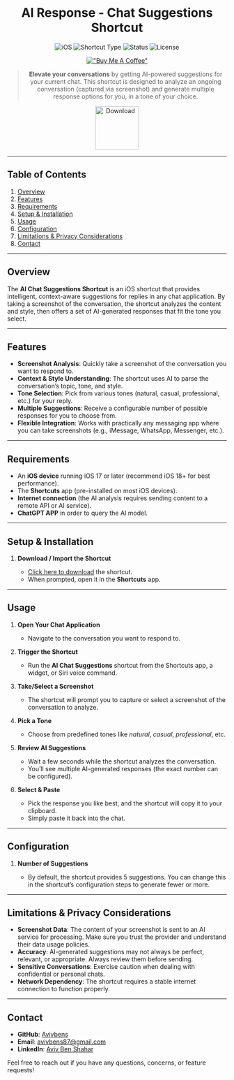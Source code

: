 <div align="center">

# AI Response - Chat Suggestions Shortcut

![iOS](https://img.shields.io/badge/Platform-iOS-blue.svg)
![Shortcut Type](https://img.shields.io/badge/Type-Automation-lightgrey.svg)
![Status](https://img.shields.io/badge/Status-Active-success.svg)
![License](https://img.shields.io/badge/License-MIT-green.svg)

[!["Buy Me A Coffee"](https://www.buymeacoffee.com/assets/img/custom_images/orange_img.png)](https://www.buymeacoffee.com/kcao7snkgx)

> **Elevate your conversations** by getting AI-powered suggestions for your current chat. This shortcut is designed to analyze an ongoing conversation (captured via screenshot) and generate multiple response options for you, in a tone of your choice.

<a id="download" href="https://github.com/Avivbens/ios-shortcuts/raw/refs/heads/master/packages/ai-response/src/AI%20Response.shortcut">
  <img src="https://www.oiml.org/en/ressources/icons/download-button.jpg/@@images/3139e560-3f59-4ee9-a5e4-71f0ee9535eb.png" alt="Download" width="100" height="100">
</a>

</div>

---

## Table of Contents

1. [Overview](#overview)
1. [Features](#features)
1. [Requirements](#requirements)
1. [Setup & Installation](#setup--installation)
1. [Usage](#usage)
1. [Configuration](#configuration)
1. [Limitations & Privacy Considerations](#limitations--privacy-considerations)
1. [Contact](#contact)

---

## Overview

The **AI Chat Suggestions Shortcut** is an iOS shortcut that provides intelligent, context-aware suggestions for replies in any chat application. By taking a screenshot of the conversation, the shortcut analyzes the content and style, then offers a set of AI-generated responses that fit the tone you select.

---

## Features

- **Screenshot Analysis**: Quickly take a screenshot of the conversation you want to respond to.
- **Context & Style Understanding**: The shortcut uses AI to parse the conversation’s topic, tone, and style.
- **Tone Selection**: Pick from various tones (natural, casual, professional, etc.) for your reply.
- **Multiple Suggestions**: Receive a configurable number of possible responses for you to choose from.
- **Flexible Integration**: Works with practically any messaging app where you can take screenshots (e.g., iMessage, WhatsApp, Messenger, etc.).

---

## Requirements

- An **iOS device** running iOS 17 or later (recommend iOS 18+ for best performance).
- The **Shortcuts** app (pre-installed on most iOS devices).
- **Internet connection** (the AI analysis requires sending content to a remote API or AI service).
- **ChatGPT APP** in order to query the AI model.

---

## Setup & Installation

1. **Download / Import the Shortcut**

    - [Click here to download](#download) the shortcut.
    - When prompted, open it in the **Shortcuts** app.

---

## Usage

1. **Open Your Chat Application**

    - Navigate to the conversation you want to respond to.

1. **Trigger the Shortcut**

    - Run the **AI Chat Suggestions** shortcut from the Shortcuts app, a widget, or Siri voice command.

1. **Take/Select a Screenshot**

    - The shortcut will prompt you to capture or select a screenshot of the conversation to analyze.

1. **Pick a Tone**

    - Choose from predefined tones like _natural_, _casual_, _professional_, etc.

1. **Review AI Suggestions**

    - Wait a few seconds while the shortcut analyzes the conversation.
    - You’ll see multiple AI-generated responses (the exact number can be configured).

1. **Select & Paste**
    - Pick the response you like best, and the shortcut will copy it to your clipboard.
    - Simply paste it back into the chat.

---

## Configuration

1. **Number of Suggestions**

    - By default, the shortcut provides 5 suggestions. You can change this in the shortcut’s configuration steps to generate fewer or more.

---

## Limitations & Privacy Considerations

- **Screenshot Data**: The content of your screenshot is sent to an AI service for processing. Make sure you trust the provider and understand their data usage policies.
- **Accuracy**: AI-generated suggestions may not always be perfect, relevant, or appropriate. Always review them before sending.
- **Sensitive Conversations**: Exercise caution when dealing with confidential or personal chats.
- **Network Dependency**: The shortcut requires a stable internet connection to function properly.

---

## Contact

- **GitHub**: [Avivbens](https://github.com/avivbens)
- **Email**: [avivbens87@gmail.com](mailto:avivbens87@gmail.com)
- **LinkedIn**: [Aviv Ben Shahar](https://www.linkedin.com/in/aviv-ben-shahar-33583b211/)

Feel free to reach out if you have any questions, concerns, or feature requests!
